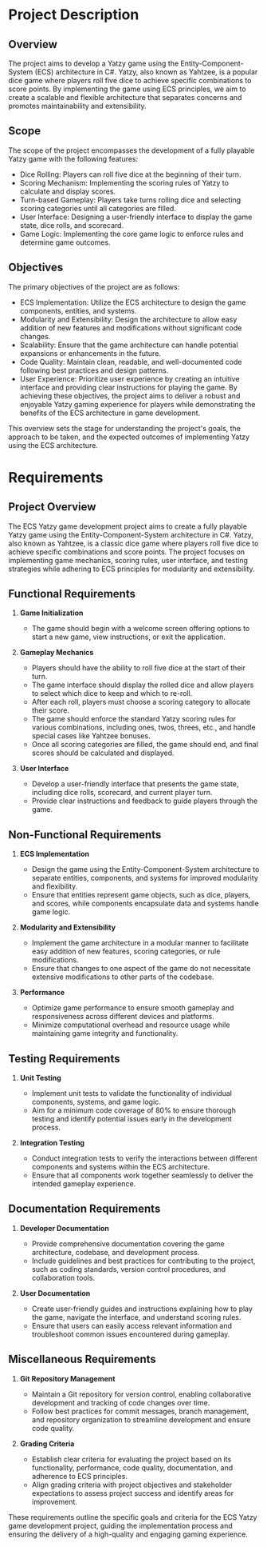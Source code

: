 # Project Description
## Overview
The project aims to develop a Yatzy game using the Entity-Component-System (ECS) architecture in C#. Yatzy, also known as Yahtzee, is a popular dice game where players roll five dice to achieve specific combinations to score points. By implementing the game using ECS principles, we aim to create a scalable and flexible architecture that separates concerns and promotes maintainability and extensibility.

## Scope
The scope of the project encompasses the development of a fully playable Yatzy game with the following features:

* Dice Rolling: Players can roll five dice at the beginning of their turn.
* Scoring Mechanism: Implementing the scoring rules of Yatzy to calculate and display scores.
* Turn-based Gameplay: Players take turns rolling dice and selecting scoring categories until all categories are filled.
* User Interface: Designing a user-friendly interface to display the game state, dice rolls, and scorecard.
* Game Logic: Implementing the core game logic to enforce rules and determine game outcomes.
## Objectives
The primary objectives of the project are as follows:

* ECS Implementation: Utilize the ECS architecture to design the game components, entities, and systems.
* Modularity and Extensibility: Design the architecture to allow easy addition of new features and modifications without significant code changes.
* Scalability: Ensure that the game architecture can handle potential expansions or enhancements in the future.
* Code Quality: Maintain clean, readable, and well-documented code following best practices and design patterns.
* User Experience: Prioritize user experience by creating an intuitive interface and providing clear instructions for playing the game.
By achieving these objectives, the project aims to deliver a robust and enjoyable Yatzy gaming experience for players while demonstrating the benefits of the ECS architecture in game development.

This overview sets the stage for understanding the project's goals, the approach to be taken, and the expected outcomes of implementing Yatzy using the ECS architecture.

# Requirements

## Project Overview

The ECS Yatzy game development project aims to create a fully playable Yatzy game using the Entity-Component-System architecture in C#. Yatzy, also known as Yahtzee, is a classic dice game where players roll five dice to achieve specific combinations and score points. The project focuses on implementing game mechanics, scoring rules, user interface, and testing strategies while adhering to ECS principles for modularity and extensibility.

## Functional Requirements

1. **Game Initialization**
   - The game should begin with a welcome screen offering options to start a new game, view instructions, or exit the application.

2. **Gameplay Mechanics**
   - Players should have the ability to roll five dice at the start of their turn.
   - The game interface should display the rolled dice and allow players to select which dice to keep and which to re-roll.
   - After each roll, players must choose a scoring category to allocate their score.
   - The game should enforce the standard Yatzy scoring rules for various combinations, including ones, twos, threes, etc., and handle special cases like Yahtzee bonuses.
   - Once all scoring categories are filled, the game should end, and final scores should be calculated and displayed.

3. **User Interface**
   - Develop a user-friendly interface that presents the game state, including dice rolls, scorecard, and current player turn.
   - Provide clear instructions and feedback to guide players through the game.

## Non-Functional Requirements

1. **ECS Implementation**
   - Design the game using the Entity-Component-System architecture to separate entities, components, and systems for improved modularity and flexibility.
   - Ensure that entities represent game objects, such as dice, players, and scores, while components encapsulate data and systems handle game logic.

2. **Modularity and Extensibility**
   - Implement the game architecture in a modular manner to facilitate easy addition of new features, scoring categories, or rule modifications.
   - Ensure that changes to one aspect of the game do not necessitate extensive modifications to other parts of the codebase.

3. **Performance**
   - Optimize game performance to ensure smooth gameplay and responsiveness across different devices and platforms.
   - Minimize computational overhead and resource usage while maintaining game integrity and functionality.

## Testing Requirements

1. **Unit Testing**
   - Implement unit tests to validate the functionality of individual components, systems, and game logic.
   - Aim for a minimum code coverage of 80% to ensure thorough testing and identify potential issues early in the development process.

2. **Integration Testing**
   - Conduct integration tests to verify the interactions between different components and systems within the ECS architecture.
   - Ensure that all components work together seamlessly to deliver the intended gameplay experience.

## Documentation Requirements

1. **Developer Documentation**
   - Provide comprehensive documentation covering the game architecture, codebase, and development process.
   - Include guidelines and best practices for contributing to the project, such as coding standards, version control procedures, and collaboration tools.

2. **User Documentation**
   - Create user-friendly guides and instructions explaining how to play the game, navigate the interface, and understand scoring rules.
   - Ensure that users can easily access relevant information and troubleshoot common issues encountered during gameplay.

## Miscellaneous Requirements

1. **Git Repository Management**
   - Maintain a Git repository for version control, enabling collaborative development and tracking of code changes over time.
   - Follow best practices for commit messages, branch management, and repository organization to streamline development and ensure code quality.

2. **Grading Criteria**
   - Establish clear criteria for evaluating the project based on its functionality, performance, code quality, documentation, and adherence to ECS principles.
   - Align grading criteria with project objectives and stakeholder expectations to assess project success and identify areas for improvement.

These requirements outline the specific goals and criteria for the ECS Yatzy game development project, guiding the implementation process and ensuring the delivery of a high-quality and engaging gaming experience.


